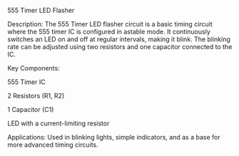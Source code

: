 555 Timer LED Flasher

Description:
The 555 Timer LED flasher circuit is a basic timing circuit where the 555 timer IC is configured in astable mode. It continuously switches an LED on and off at regular intervals, making it blink. The blinking rate can be adjusted using two resistors and one capacitor connected to the IC.

Key Components:

555 Timer IC

2 Resistors (R1, R2)

1 Capacitor (C1)

LED with a current-limiting resistor


Applications:
Used in blinking lights, simple indicators, and as a base for more advanced timing circuits.
